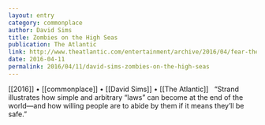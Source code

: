 ```yaml
---
layout: entry
category: commonplace
author: David Sims
title: Zombies on the High Seas
publication: The Atlantic
link: http://www.theatlantic.com/entertainment/archive/2016/04/fear-the-walking-dead-season-two-review/477672/
date: 2016-04-11
permalink: 2016/04/11/david-sims-zombies-on-the-high-seas
---
```


[[2016]] • [[commonplace]] • [[David Sims]] • [[The Atlantic]]
 
“Strand illustrates how simple and arbitrary “laws” can become at the end of the world—and how willing people are to abide by them if it means they’ll be safe.”

